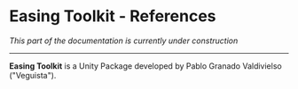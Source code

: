# Easing Toolkit - References

*This part of the documentation is currently under construction*

-------------------------------------

**Easing Toolkit** is a Unity Package developed by Pablo Granado Valdivielso ("Veguista").
